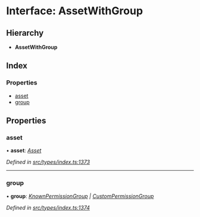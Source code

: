 # Interface: AssetWithGroup

## Hierarchy

* **AssetWithGroup**

## Index

### Properties

* [asset](assetwithgroup.md#asset)
* [group](assetwithgroup.md#group)

## Properties

###  asset

• **asset**: *[Asset](../classes/asset.md)*

*Defined in [src/types/index.ts:1373](https://github.com/PolymathNetwork/polymesh-sdk/blob/38ee8078/src/types/index.ts#L1373)*

___

###  group

• **group**: *[KnownPermissionGroup](../classes/knownpermissiongroup.md) | [CustomPermissionGroup](../classes/custompermissiongroup.md)*

*Defined in [src/types/index.ts:1374](https://github.com/PolymathNetwork/polymesh-sdk/blob/38ee8078/src/types/index.ts#L1374)*
